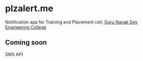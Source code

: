 # plzalert.me
Notification app for Training and Placement cell, [Guru Nanak Dev Engineering College](https://gndec.ac.in)

## Coming soon
SMS API
